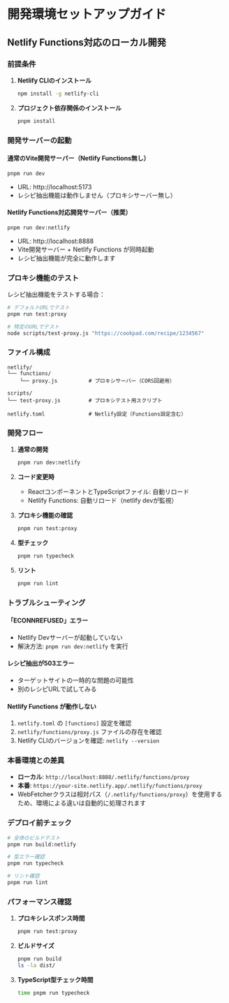 # 開発環境セットアップガイド

## Netlify Functions対応のローカル開発

### 前提条件

1. **Netlify CLIのインストール**
   ```bash
   npm install -g netlify-cli
   ```

2. **プロジェクト依存関係のインストール**
   ```bash
   pnpm install
   ```

### 開発サーバーの起動

#### 通常のVite開発サーバー（Netlify Functions無し）
```bash
pnpm run dev
```
- URL: http://localhost:5173
- レシピ抽出機能は動作しません（プロキシサーバー無し）

#### Netlify Functions対応開発サーバー（推奨）
```bash
pnpm run dev:netlify
```
- URL: http://localhost:8888
- Vite開発サーバー + Netlify Functions が同時起動
- レシピ抽出機能が完全に動作します

### プロキシ機能のテスト

レシピ抽出機能をテストする場合：

```bash
# デフォルトURLでテスト
pnpm run test:proxy

# 特定のURLでテスト
node scripts/test-proxy.js "https://cookpad.com/recipe/1234567"
```

### ファイル構成

```
netlify/
└── functions/
    └── proxy.js          # プロキシサーバー（CORS回避用）

scripts/
└── test-proxy.js         # プロキシテスト用スクリプト

netlify.toml              # Netlify設定（Functions設定含む）
```

### 開発フロー

1. **通常の開発**
   ```bash
   pnpm run dev:netlify
   ```

2. **コード変更時**
   - ReactコンポーネントとTypeScriptファイル: 自動リロード
   - Netlify Functions: 自動リロード（netlify devが監視）

3. **プロキシ機能の確認**
   ```bash
   pnpm run test:proxy
   ```

4. **型チェック**
   ```bash
   pnpm run typecheck
   ```

5. **リント**
   ```bash
   pnpm run lint
   ```

### トラブルシューティング

#### 「ECONNREFUSED」エラー
- Netlify Devサーバーが起動していない
- 解決方法: `pnpm run dev:netlify` を実行

#### レシピ抽出が503エラー
- ターゲットサイトの一時的な問題の可能性
- 別のレシピURLで試してみる

#### Netlify Functions が動作しない
1. `netlify.toml` の `[functions]` 設定を確認
2. `netlify/functions/proxy.js` ファイルの存在を確認
3. Netlify CLIのバージョンを確認: `netlify --version`

### 本番環境との差異

- **ローカル**: `http://localhost:8888/.netlify/functions/proxy`
- **本番**: `https://your-site.netlify.app/.netlify/functions/proxy`
- WebFetcherクラスは相対パス（`/.netlify/functions/proxy`）を使用するため、環境による違いは自動的に処理されます

### デプロイ前チェック

```bash
# 全体のビルドテスト
pnpm run build:netlify

# 型エラー確認
pnpm run typecheck

# リント確認
pnpm run lint
```

### パフォーマンス確認

1. **プロキシレスポンス時間**
   ```bash
   pnpm run test:proxy
   ```

2. **ビルドサイズ**
   ```bash
   pnpm run build
   ls -la dist/
   ```

3. **TypeScript型チェック時間**
   ```bash
   time pnpm run typecheck
   ```